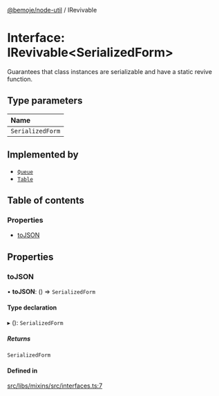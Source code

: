 [@bemoje/node-util](/docs/index.md) / IRevivable

# Interface: IRevivable<SerializedForm\>

Guarantees that class instances are serializable and have a static revive function.

## Type parameters

| Name |
| :------ |
| `SerializedForm` |

## Implemented by

- [`Queue`](/docs/classes/Queue.md)
- [`Table`](/docs/classes/Table.md)

## Table of contents

### Properties

- [toJSON](/docs/interfaces/IRevivable.md#tojson)

## Properties

### toJSON

• **toJSON**: () => `SerializedForm`

#### Type declaration

▸ (): `SerializedForm`

##### Returns

`SerializedForm`

#### Defined in

[src/libs/mixins/src/interfaces.ts:7](https://github.com/bemoje/bemoje-node-util/blob/2716028/src/libs/mixins/src/interfaces.ts#L7)
